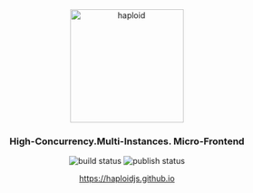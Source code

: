 <div align="center">

<img src="https://haploidjs.github.io/assets/haploid.svg" alt="haploid" width="200" height="200">

### High-Concurrency.Multi-Instances. Micro-Frontend

![build status](https://github.com/HaploidJS/haploid/actions/workflows/check-build.yml/badge.svg) ![publish status](https://github.com/HaploidJS/haploid/actions/workflows/publish-npm.yml/badge.svg)

<https://haploidjs.github.io>

</div>
